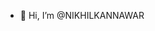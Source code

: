 - 👋 Hi, I’m @NIKHILKANNAWAR

<!---
NIKHILKANNAWAR/NIKHILKANNAWAR is a ✨ special ✨ repository because its `README.md` (this file) appears on your GitHub profile.
You can click the Preview link to take a look at your changes.
--->
